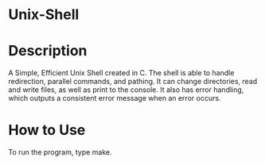 # Unix-Shell
# Description
A Simple, Efficient Unix Shell created in C. The shell is able to handle redirection, parallel commands, and pathing. It can change directories, read and write files, as well as print to the console. It also has error handling, which outputs a consistent error message when an error occurs.
# How to Use
To run the program, type make.

